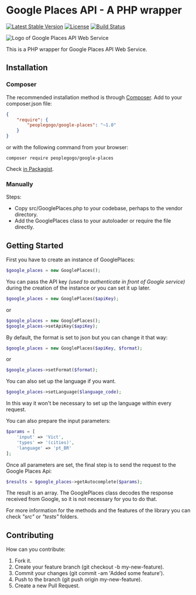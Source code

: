# Google Places API - A PHP wrapper
[![Latest Stable Version](http://img.shields.io/packagist/v/peoplegogo/google-places.svg)](https://packagist.org/packages/peoplegogo/google-places)
[![License](http://img.shields.io/badge/license-MIT-lightgrey.svg)](https://github.com/peoplegogo/google-places/blob/master/LICENSE)
[![Build Status](http://img.shields.io/travis/peoplegogo/google-places.svg)](https://travis-ci.org/peoplegogo/google-places/)

![Logo of Google Places API Web Service](https://raw.githubusercontent.com/peoplegogo/google-places/master/google-places.png)

This is a PHP wrapper for Google Places API Web Service.

## Installation
### Composer
The recommended installation method is through [Composer](https://getcomposer.org/). Add to your composer.json file:
``` json
{
    "require": {
        "peoplegogo/google-places": "~1.0"
    }
}
```
or with the following command from your browser:
```
composer require peoplegogo/google-places
```

Check [in Packagist](https://packagist.org/packages/peoplegogo/google-places).

### Manually
Steps:
- Copy src/GooglePlaces.php to your codebase, perhaps to the vendor directory.
- Add the GooglePlaces class to your autoloader or require the file directly.

## Getting Started
First you have to create an instance of GooglePlaces:
``` php
$google_places = new GooglePlaces();
```

You can pass the API key _(used to authenticate in front of Google service)_ during the creation of the instance or you can set it up later.
``` php
$google_places = new GooglePlaces($apiKey);
```
or
``` php
$google_places = new GooglePlaces();
$google_places->setApiKey($apiKey);
```

By default, the format is set to json but you can change it that way:
``` php
$google_places = new GooglePlaces($apiKey, $format);
```
or
``` php
$google_places->setFormat($format);
```

You can also set up the language if you want. 
``` php
$google_places->setLanguage($language_code);
```
In this way it won't be necessary to set up the language within every request.

You can also prepare the input parameters:
``` php
$params = [
	'input' => 'Vict',
	'types' => '(cities)',
	'language' => 'pt_BR' 
];
```
Once all parameters are set, the final step is to send the request to the Google Places Api:
``` php
$results = $google_places->getAutocomplete($params);
```

The result is an array. The GooglePlaces class decodes the response received from Google, so it is not necessary for you to do that.

For more information for the methods and the features of the library you can check _"src"_ or _"tests"_ folders.
## Contributing
How can you contribute:

1. Fork it.
2. Create your feature branch (git checkout -b my-new-feature).
3. Commit your changes (git commit -am 'Added some feature').
4. Push to the branch (git push origin my-new-feature).
5. Create a new Pull Request.
